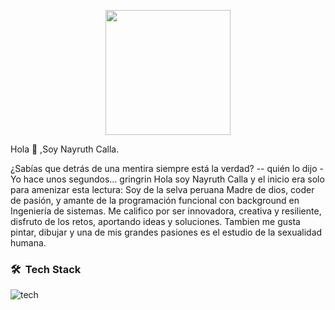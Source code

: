 <p align="center">
  <a href="#" target="_blank">
    <img width="200em"  src="https://user-images.githubusercontent.com/47750079/155062564-e3aa3649-f8c5-47ab-a344-33cea491d795.png">
  </a>
</p

<h2> Hola 👋 ,Soy Nayruth Calla.</h2>

¿Sabías que detrás de una mentira siempre está la verdad? -- quién lo dijo -Yo hace unos segundos… gringrin Hola soy Nayruth Calla y el inicio era solo para amenizar esta lectura: Soy de la selva peruana Madre de dios, coder de pasión, y amante de la programación funcional con background en Ingeniería de sistemas. Me califico por ser innovadora, creativa y resiliente, disfruto de los retos, aportando ideas y soluciones. Tambien me gusta pintar, dibujar y una de mis grandes pasiones es el estudio de la sexualidad humana.

<h3> 🛠 &nbsp;Tech Stack</h3>

![tech](https://user-images.githubusercontent.com/47750079/155068403-ab3c622c-633c-4005-bc46-5135ec89aa8f.png)

<br/>
